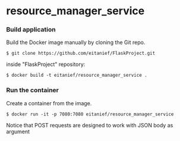 # resource_manager_service

### Build application
Build the Docker image manually by cloning the Git repo.
```
$ git clone https://github.com/eitanief/FlaskProject.git
```
inside "FlaskProject" repository:
```
$ docker build -t eitanief/resource_manager_service .
```

### Run the container
Create a container from the image.
```
$ docker run -it -p 7080:7080 eitanief/resource_manager_service

```

Notice that POST requests are designed to work with JSON body as argument



